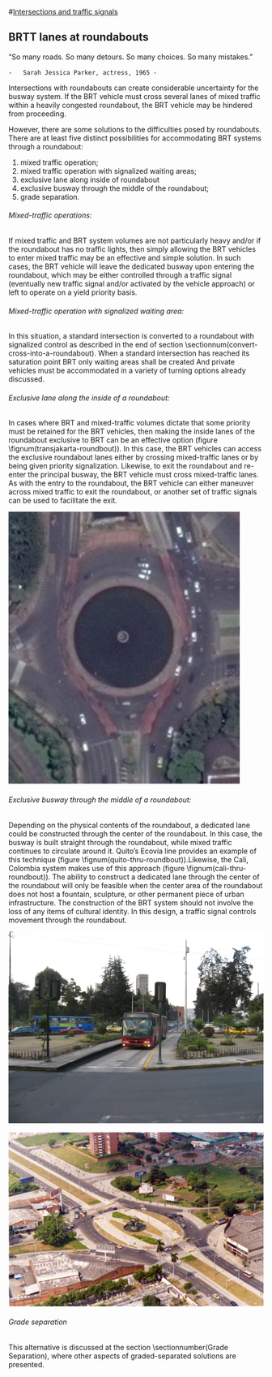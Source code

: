 #[Intersections and traffic signals](toc.md#toc)

## BRTT lanes at roundabouts

“So many roads. So many detours. So many choices. So many mistakes.”

	- 	Sarah Jessica Parker, actress, 1965 -

Intersections with roundabouts can create considerable uncertainty for the busway system. If the BRT vehicle must cross several lanes of mixed traffic within a heavily congested roundabout, the BRT vehicle may be hindered from proceeding.

However, there are some solutions to the difficulties posed by roundabouts. There are at least five distinct possibilities for accommodating BRT systems through a roundabout: 

1. mixed traffic operation;
2. mixed traffic operation with signalized waiting areas; 
3. exclusive lane along inside of roundabout
4. exclusive busway through the middle of the roundabout; 
5. grade separation.

###### Mixed-traffic operations:

If mixed traffic and BRT system volumes are not particularly heavy and/or if the roundabout has no traffic lights, then simply allowing the BRT vehicles to enter mixed traffic may be an effective and simple solution. In such cases, the BRT vehicle will leave the dedicated busway upon entering the roundabout, which may be either controlled through a traffic signal (eventually new traffic signal and/or activated by the vehicle approach) or left to operate on a yield priority basis.

###### Mixed-traffic operation with signalized waiting area:

In this situation, a standard intersection is converted to a roundabout with signalized control as described in the end of section \sectionnum(convert-cross-into-a-roundabout). When a standard intersection has reached its saturation point BRT only waiting areas shall be created And  private vehicles must be accommodated  in a variety of turning options already discussed.

###### Exclusive lane along the inside of a roundabout:

In cases where BRT and mixed-traffic volumes dictate that some priority must be retained for the BRT vehicles, then making the inside lanes of the roundabout exclusive to BRT can be an effective option (figure \fignum(transjakarta-roundbout)). In this case, the BRT vehicles can access the exclusive roundabout lanes either by crossing mixed-traffic lanes or by being given priority signalization. Likewise, to exit the roundabout and re-enter the principal busway, the BRT vehicle must cross mixed-traffic lanes. As with the entry to the roundabout, the BRT vehicle can either maneuver across mixed traffic to exit the roundabout, or another set of traffic signals can be used to facilitate the exit.

![transjakarta-roundbout](img/transjakarta-roundabout.png "TransJakarta first corridor passes along inside of several roundabouts. Image from Google Earth.")

###### Exclusive busway through the middle of a roundabout:

Depending on the physical contents of the roundabout, a dedicated lane could be constructed through the center of the roundabout. In this case, the busway is built straight through the roundabout, while mixed traffic continues to circulate around it. Quito’s Ecovía line provides an example of this technique (figure \fignum(quito-thru-roundbout)).Likewise, the Cali, Colombia system makes use of this approach (figure \fignum(cali-thru-roundbout)). The ability to construct a dedicated lane through the center of the roundabout will only be feasible when the center area of the roundabout does not host a fountain, sculpture, or other permanent piece of urban infrastructure. The construction of the BRT system should not involve the loss of any items of cultural identity. In this design, a traffic signal controls movement through the roundabout.

![quito-thru-roundbout](img/quito-thru-roundabout.jpg "Quito’s Ecovía line cuts directly through a roundabout. Photo by Lloyd Wright.")

![cali-thru-roundbout](img/cali-thru-roundabout.jpg "Fig. 24.26 In Cali, the busway also passes through the center of the roundabout area. Photo courtesy of Metrocali.")


###### Grade separation

This alternative is discussed at the section \sectionnumber(Grade Separation), where other aspects of graded-separated solutions are presented.


